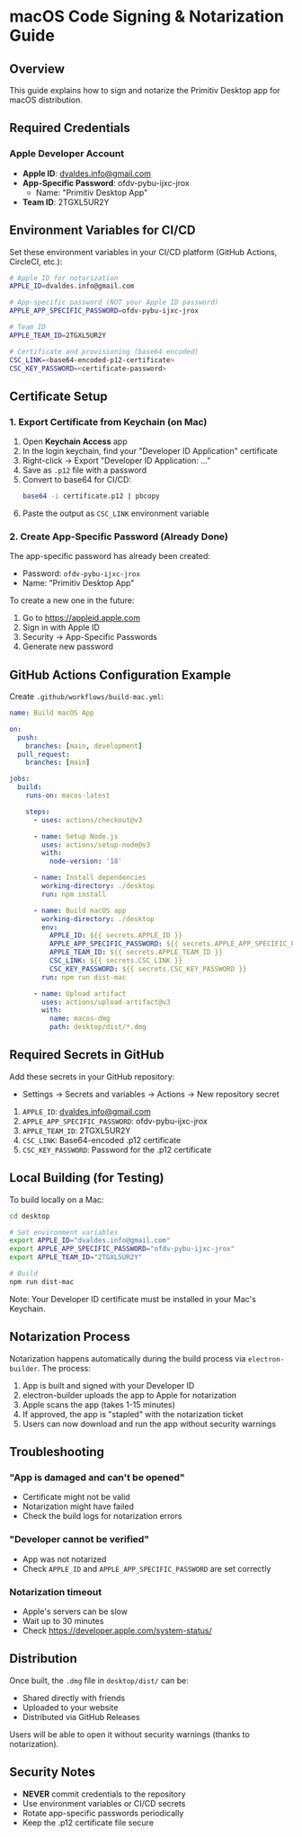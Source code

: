 # macOS Code Signing & Notarization Guide

## Overview
This guide explains how to sign and notarize the Primitiv Desktop app for macOS distribution.

## Required Credentials

### Apple Developer Account
- **Apple ID**: dvaldes.info@gmail.com
- **App-Specific Password**: ofdv-pybu-ijxc-jrox
  - Name: "Primitiv Desktop App"
- **Team ID**: 2TGXL5UR2Y

## Environment Variables for CI/CD

Set these environment variables in your CI/CD platform (GitHub Actions, CircleCI, etc.):

```bash
# Apple ID for notarization
APPLE_ID=dvaldes.info@gmail.com

# App-specific password (NOT your Apple ID password)
APPLE_APP_SPECIFIC_PASSWORD=ofdv-pybu-ijxc-jrox

# Team ID
APPLE_TEAM_ID=2TGXL5UR2Y

# Certificate and provisioning (base64 encoded)
CSC_LINK=<base64-encoded-p12-certificate>
CSC_KEY_PASSWORD=<certificate-password>
```

## Certificate Setup

### 1. Export Certificate from Keychain (on Mac)

1. Open **Keychain Access** app
2. In the login keychain, find your "Developer ID Application" certificate
3. Right-click → Export "Developer ID Application: ..."
4. Save as `.p12` file with a password
5. Convert to base64 for CI/CD:
   ```bash
   base64 -i certificate.p12 | pbcopy
   ```
6. Paste the output as `CSC_LINK` environment variable

### 2. Create App-Specific Password (Already Done)

The app-specific password has already been created:
- Password: `ofdv-pybu-ijxc-jrox`
- Name: "Primitiv Desktop App"

To create a new one in the future:
1. Go to https://appleid.apple.com
2. Sign in with Apple ID
3. Security → App-Specific Passwords
4. Generate new password

## GitHub Actions Configuration Example

Create `.github/workflows/build-mac.yml`:

```yaml
name: Build macOS App

on:
  push:
    branches: [main, development]
  pull_request:
    branches: [main]

jobs:
  build:
    runs-on: macos-latest

    steps:
      - uses: actions/checkout@v3

      - name: Setup Node.js
        uses: actions/setup-node@v3
        with:
          node-version: '18'

      - name: Install dependencies
        working-directory: ./desktop
        run: npm install

      - name: Build macOS app
        working-directory: ./desktop
        env:
          APPLE_ID: ${{ secrets.APPLE_ID }}
          APPLE_APP_SPECIFIC_PASSWORD: ${{ secrets.APPLE_APP_SPECIFIC_PASSWORD }}
          APPLE_TEAM_ID: ${{ secrets.APPLE_TEAM_ID }}
          CSC_LINK: ${{ secrets.CSC_LINK }}
          CSC_KEY_PASSWORD: ${{ secrets.CSC_KEY_PASSWORD }}
        run: npm run dist-mac

      - name: Upload artifact
        uses: actions/upload-artifact@v3
        with:
          name: macos-dmg
          path: desktop/dist/*.dmg
```

## Required Secrets in GitHub

Add these secrets in your GitHub repository:
- Settings → Secrets and variables → Actions → New repository secret

1. `APPLE_ID`: dvaldes.info@gmail.com
2. `APPLE_APP_SPECIFIC_PASSWORD`: ofdv-pybu-ijxc-jrox
3. `APPLE_TEAM_ID`: 2TGXL5UR2Y
4. `CSC_LINK`: Base64-encoded .p12 certificate
5. `CSC_KEY_PASSWORD`: Password for the .p12 certificate

## Local Building (for Testing)

To build locally on a Mac:

```bash
cd desktop

# Set environment variables
export APPLE_ID="dvaldes.info@gmail.com"
export APPLE_APP_SPECIFIC_PASSWORD="ofdv-pybu-ijxc-jrox"
export APPLE_TEAM_ID="2TGXL5UR2Y"

# Build
npm run dist-mac
```

Note: Your Developer ID certificate must be installed in your Mac's Keychain.

## Notarization Process

Notarization happens automatically during the build process via `electron-builder`. The process:

1. App is built and signed with your Developer ID
2. electron-builder uploads the app to Apple for notarization
3. Apple scans the app (takes 1-15 minutes)
4. If approved, the app is "stapled" with the notarization ticket
5. Users can now download and run the app without security warnings

## Troubleshooting

### "App is damaged and can't be opened"
- Certificate might not be valid
- Notarization might have failed
- Check the build logs for notarization errors

### "Developer cannot be verified"
- App was not notarized
- Check `APPLE_ID` and `APPLE_APP_SPECIFIC_PASSWORD` are set correctly

### Notarization timeout
- Apple's servers can be slow
- Wait up to 30 minutes
- Check https://developer.apple.com/system-status/

## Distribution

Once built, the `.dmg` file in `desktop/dist/` can be:
- Shared directly with friends
- Uploaded to your website
- Distributed via GitHub Releases

Users will be able to open it without security warnings (thanks to notarization).

## Security Notes

- **NEVER** commit credentials to the repository
- Use environment variables or CI/CD secrets
- Rotate app-specific passwords periodically
- Keep the .p12 certificate file secure
